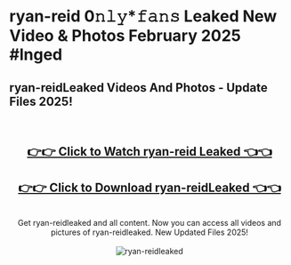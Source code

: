 # ryan-reid 0𝚗𝚕𝚢*𝚏𝚊𝚗𝚜 Leaked New Video & Photos February 2025 #lnged

<h2>ryan-reidLeaked Videos And Photos - Update Files 2025!</h2>
<br>
<div align="center">
<h2><a href="https://mediaupload.pro?title=ryan-reid&ref=11F" rel="nofollow">👉👉 Click to Watch ryan-reid Leaked 👈👈</a></h2>
<h2><a href="https://mediaupload.pro?title=ryan-reid&ref=11F" rel="nofollow">👉👉 Click to Download ryan-reidLeaked 👈👈</a></h2>
<br>
Get ryan-reidleaked and all content. Now you can access all videos and pictures of ryan-reidleaked. New Updated Files 2025!
<br>
<br>
<a href="https://mediaupload.pro?title=ryan-reid&ref=11F" rel="nofollow" data-target="animated-image.originalLink"><img src="https://i.ibb.co/Gkj2r4b/banner.png" alt="ryan-reidleaked" style="max-width: 100%; display: inline-block;" data-target="animated-image.originalImage"></a>
</div>
<br>

